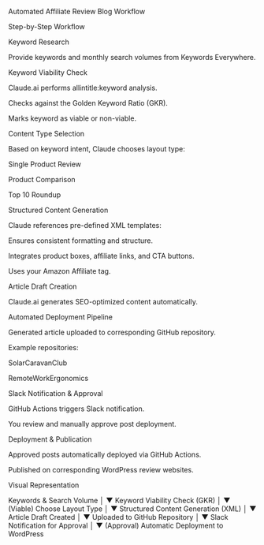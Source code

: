 Automated Affiliate Review Blog Workflow

Step-by-Step Workflow

Keyword Research

Provide keywords and monthly search volumes from Keywords Everywhere.

Keyword Viability Check

Claude.ai performs allintitle:keyword analysis.

Checks against the Golden Keyword Ratio (GKR).

Marks keyword as viable or non-viable.

Content Type Selection

Based on keyword intent, Claude chooses layout type:

Single Product Review

Product Comparison

Top 10 Roundup

Structured Content Generation

Claude references pre-defined XML templates:

Ensures consistent formatting and structure.

Integrates product boxes, affiliate links, and CTA buttons.

Uses your Amazon Affiliate tag.

Article Draft Creation

Claude.ai generates SEO-optimized content automatically.

Automated Deployment Pipeline

Generated article uploaded to corresponding GitHub repository.

Example repositories:

SolarCaravanClub

RemoteWorkErgonomics

Slack Notification & Approval

GitHub Actions triggers Slack notification.

You review and manually approve post deployment.

Deployment & Publication

Approved posts automatically deployed via GitHub Actions.

Published on corresponding WordPress review websites.

Visual Representation

Keywords & Search Volume
          │
          ▼
Keyword Viability Check (GKR)
          │
          ▼ (Viable)
    Choose Layout Type
          │
          ▼
Structured Content Generation (XML)
          │
          ▼
   Article Draft Created
          │
          ▼
Uploaded to GitHub Repository
          │
          ▼
 Slack Notification for Approval
          │
          ▼ (Approval)
Automatic Deployment to WordPress

